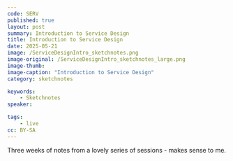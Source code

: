 ```yaml
---
code: SERV
published: true
layout: post
summary: Introduction to Service Design
title: Introduction to Service Design
date: 2025-05-21
image: /ServiceDesignIntro_sketchnotes.png
image-original: /ServiceDesignIntro_sketchnotes_large.png
image-thumb: 
image-caption: "Introduction to Service Design"
category: sketchnotes

keywords:
    - Sketchnotes
speaker:

tags:
    - live
cc: BY-SA
---
```


Three weeks of notes from a lovely series of sessions - makes sense to me.
